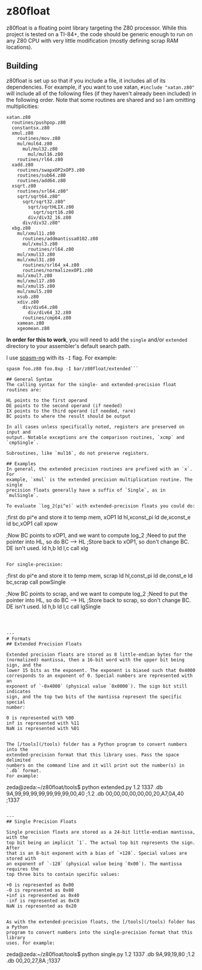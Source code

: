 # z80float
z80float is a floating point library targeting the Z80 processor. While this
project is tested on a TI-84+, the code should be generic enough to run on any
Z80 CPU with very little modification (mostly defining scrap RAM locations).

## Building
z80float is set up so that if you include a file, it includes all of its
dependencies. For example, if you want to use xatan, `#include "xatan.z80"` will
include all of the following files (if they haven't already been included) in
the following order. Note that some routines are shared and so I am omitting
multiplicities:
```
xatan.z80
  routines/pushpop.z80
  constantsx.z80
  xmul.z80
    routines/mov.z80
    mul/mul64.z80
      mul/mul32.z80
        mul/mul16.z80
    routines/rl64.z80
  xadd.z80
    routines/swapxOP2xOP3.z80
    routines/sub64.z80
    routines/add64.z80
  xsqrt.z80
    routines/srl64.z80"
    sqrt/sqrt64.z80"
      sqrt/sqrt32.z80"
        sqrt/sqrtHLIX.z80
          sqrt/sqrt16.z80
        div/div32_16.z80
      div/div32.z80"
  xbg.z80
    mul/xmul11.z80
      routines/addmantissa0102.z80
      mul/xmul3.z80
        routines/rl64.z80
    mul/xmul13.z80
    mul/xmul31.z80
      routines/srl64_x4.z80
      routines/normalizexOP1.z80
    mul/xmul7.z80
    mul/xmul17.z80
    mul/xmul15.z80
    mul/xmul5.z80
    xsub.z80
    xdiv.z80
      div/div64.z80
        div/div64_32.z80
      routines/cmp64.z80
    xamean.z80
    xgeomean.z80  
```
**In order for this to work**, you will need to add the `single` and/or
`extended` directory to your assembler's default search path.

I use [spasm-ng](https://github.com/alberthdev/spasm-ng) with its `-I` flag. For
example:

```
spasm foo.z80 foo.8xp -I bar/z80float/extended```

## General Syntax
The calling syntax for the single- and extended-precision float routines are:
```
    HL points to the first operand
    DE points to the second operand (if needed)
    IX points to the third operand (if needed, rare)
    BC points to where the result should be output
```
In all cases unless specifically noted, registers are preserved on input and
output. Notable exceptions are the comparison routines, `xcmp` and `cmpSingle`.

Subroutines, like `mul16`, do not preserve registers.

## Examples
In general, the extended precision routines are prefixed with an `x`. For
example, `xmul` is the extended precision multiplication routine. The single
precision floats generally have a suffix of `Single`, as in `mulSingle`.

To evaluate `log_2(pi^e)` with extended-precision floats you could do:
```
  ;first do pi^e and store it to temp mem, xOP1
  ld hl,xconst_pi
  ld de,xconst_e
  ld bc,xOP1
  call xpow

  ;Now BC points to xOP1, and we want to compute log_2
  ;Need to put the pointer into HL, so do BC --> HL
  ;Store back to xOP1, so don't change BC. DE isn't used.
  ld h,b
  ld l,c
  call xlg
```

For single-precision:
```
  ;first do pi^e and store it to temp mem, scrap
  ld hl,const_pi
  ld de,const_e
  ld bc,scrap
  call powSingle

  ;Now BC points to scrap, and we want to compute log_2
  ;Need to put the pointer into HL, so do BC --> HL
  ;Store back to scrap, so don't change BC. DE isn't used.
  ld h,b
  ld l,c
  call lgSingle
```



---
# Formats
## Extended Precision Floats

Extended precision floats are stored as 8 little-endian bytes for the
(normalized) mantissa, then a 16-bit word with the upper bit being sign, and the
lower 15 bits as the exponent. The exponent is biased such that 0x4000
corresponds to an exponent of 0. Special numbers are represented with an
exponent of `-0x4000` (physical value `0x0000`). The sign bit still indicates
sign, and the top two bits of the mantissa represent the specific special
number:
```
    0 is represented with %00
    inf is represented with %11
    NaN is represented with %01
```

The [/tools](/tools) folder has a Python program to convert numbers into the
extended-precision format that this library uses. Pass the space delimited
numbers on the command line and it will print out the number(s) in `.db` format.
For example:
```
zeda@zeda:~/z80float/tools$ python extended.py 1.2 1337
.db $9A,$99,$99,$99,$99,$99,$99,$99,$00,$40    ;1.2
.db $00,$00,$00,$00,$00,$00,$20,$A7,$0A,$40    ;1337
```

---
## Single Precision Floats

Single precision floats are stored as a 24-bit little-endian mantissa, with the
top bit being an implicit `1`. The actual top bit represents the sign. After
that is an 8-bit exponent with a bias of `+128`. Special values are stored with
an exponent of `-128` (physical value being `0x00`). The mantissa requires the
top three bits to contain specific values:
```
    +0 is represented as 0x00
    -0 is represented as 0x80
    +inf is represented as 0x40
    -inf is represented as 0xC0
    NaN is represented as 0x20
```

As with the extended-precision floats, the [/tools](/tools) folder has a Python
program to convert numbers into the single-precision format that this library
uses. For example:
```
zeda@zeda:~/z80float/tools$ python single.py 1.2 1337
.db $9A,$99,$19,$80  ;1.2
.db $00,$20,$27,$8A  ;1337
```
